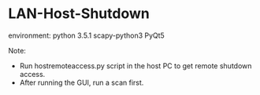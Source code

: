 # LAN-Host-Shutdown

environment:
python 3.5.1
scapy-python3
PyQt5

Note:
- Run hostremoteaccess.py script in the host PC to get remote shutdown access.
- After running the GUI, run a scan first.
